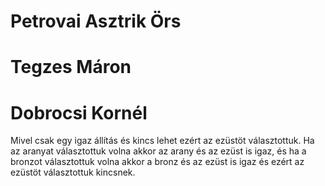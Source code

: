 # Petrovai Asztrik Örs
# Tegzes Máron
# Dobrocsi Kornél

Mivel csak egy igaz állítás és kincs lehet ezért az ezüstöt választottuk.
Ha az aranyat választottuk volna akkor az arany és az ezüst is igaz, és ha a bronzot választottuk volna akkor a bronz és az ezüst is igaz és ezért az ezüstöt választottuk kincsnek.
